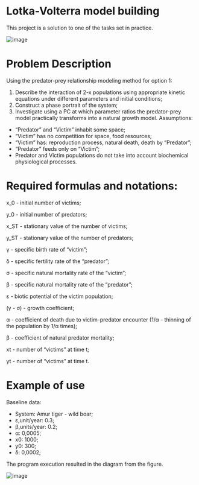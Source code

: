 # Lotka-Volterra model building 
This project is a solution to one of the tasks set in practice.

![image](https://github.com/user-attachments/assets/59035000-463c-44da-8e9f-5d1b51b0eb59)

# Problem Description
Using the predator-prey relationship modeling method for option 1:
1. Describe the interaction of 2-x populations using appropriate kinetic equations under different parameters and initial conditions;
2.	Construct a phase portrait of the system;
3.	Investigate using a PC at which parameter ratios the predator-prey model practically transforms into a natural growth model.
Assumptions:
- “Predator” and “Victim” inhabit some space;
- “Victim” has no competition for space, food resources;
- “Victim” has: reproduction process, natural death, death by “Predator”;
- “Predator” feeds only on “Victim”;
- Predator and Victim populations do not take into account biochemical physiological processes.

# Required formulas and notations:
x_0 - initial number of victims;

y_0 - initial number of predators;

x_ST - stationary value of the number of victims;

y_ST - stationary value of the number of predators;

γ - specific birth rate of “victim”; 

δ - specific fertility rate of the “predator”;

σ - specific natural mortality rate of the “victim”;

β - specific natural mortality rate of the “predator”;

ε - biotic potential of the victim population;

(γ - σ) - growth coefficient;

α - coefficient of death due to victim-predator encounter (1/α - thinning of the population by 1/α times);

β - coefficient of natural predator mortality;

xt - number of “victims” at time t;

yt - number of “victims” at time t.

# Example of use

Baseline data:
- System: Amur tiger - wild boar;
- ε,unit/year: 0.3;
- β,units/year: 0.2;
- α: 0,0005;
- х0: 1000;
- y0: 300;
- δ: 0,0002;


The program execution resulted in the diagram from the figure. 

![image](https://github.com/user-attachments/assets/9f9b6dc5-3bec-4135-b7af-17df085cb6ee)
